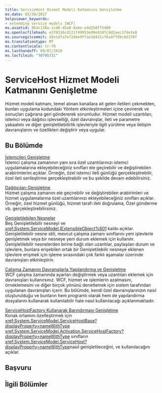 ```yaml
---
title: ServiceHost Hizmet Modeli Katmanını Genişletme
ms.date: 03/30/2017
helpviewer_keywords:
- extending service models [WCF]
ms.assetid: 954c138a-1cd0-45a0-8abe-e4d2b8ff5400
ms.openlocfilehash: e370316cd121f49953e00e83dfc9d2aec17de1e8
ms.sourcegitcommit: d2e1dfa7ef2d4e9ffae3d431cf6a4ffd9c8d378f
ms.translationtype: MT
ms.contentlocale: tr-TR
ms.lasthandoff: 09/07/2019
ms.locfileid: "70795731"
---
```

# <a name="extending-servicehost-and-the-service-model-layer"></a>ServiceHost Hizmet Modeli Katmanını Genişletme
Hizmet modeli katmanı, temel alınan kanallara ait gelen iletileri çekmekten, bunları uygulama kodundaki Yöntem etkinleştirmeleri içine çevirerek ve sonuçları çağırana geri göndererek sorumludur. Hizmet modeli uzantıları, istemci veya dağıtıcı işlevselliği, özel davranışlar, ileti ve parametre yakaalımı ve diğer genişletilebilirlik işlevleriyle ilgili yürütme veya iletişim davranışlarını ve özellikleri değiştirir veya uygular.  
  
## <a name="in-this-section"></a>Bu Bölümde  
 [İstemcileri Genişletme](extending-clients.md)  
 İstemci çalışma zamanının yanı sıra özel uzantılarınızı istemci uygulamalarına ekleyebileceğiniz sınıfları ele geçirebilir ve değiştirebilen arabirimlerini açıklar. Örneğin, özel istemci ileti günlüğü gerçekleştirebilir, özel ileti serileştirme gerçekleştirebilir ve bu şekilde devam edebilirsiniz.  
  
 [Dağıtıcıları Genişletme](extending-dispatchers.md)  
 Hizmet çalışma zamanını ele geçirebilir ve değiştirebilen arabirimleri ve hizmet uygulamalarına özel uzantılarınızı ekleyebileceğiniz sınıfları açıklar. Örneğin, özel hizmet günlüğü, hizmet tarafı ileti doğrulama, Özel gönderme vb. gerçekleştirebilirsiniz.  
  
 [Genişletilebilen Nesneler](extensible-objects.md)  
 Beş Genişletilebilir nesneyi ve <xref:System.ServiceModel.IExtensibleObject%601> kalıbı açıklar. Genişletilebilir nesne stili, mevcut çalışma zamanı sınıflarını yeni işlevlerle genişletmek veya bir nesneye yeni durum eklemek için kullanılır. Genişletilebilir nesnelerden birine bağlı olan uzantılar, paylaşılan durum ve işlevlere, bunlara erişebilen ortak bir Genişletilebilir nesneye eklenen işlevlere erişmek için işleme sırasındaki çok farklı aşamalar üzerinde davranışları etkinleştirin.  
  
 [Çalışma Zamanını Davranışlarla Yapılandırma ve Genişletme](configuring-and-extending-the-runtime-with-behaviors.md)  
 WCF çalışma zamanında ayarları değiştirmek veya uzantıları eklemek için davranışları kullanırsınız. WCF, hizmet ve işlemlerin azalmasını, örneklemesini ve diğer birçok yönünü denetlemek için sistem tarafından uygulanan davranışları içerir. Bu bölümde, kendi özel davranışlarınızın nasıl oluşturulduğu ve bunların hem programlı olarak hem de yapılandırma dosyalarını kullanarak kullanılabilir hale nasıl kullanılacağı açıklanmaktadır.  
  
 [ServiceHostFactory Kullanarak Barındırmayı Genişletme](extending-hosting-using-servicehostfactory.md)  
 Konak ortamını özelleştirmek için <xref:System.ServiceModel.ServiceHostBase?displayProperty=nameWithType> <xref:System.ServiceModel.Activation.ServiceHostFactory?displayProperty=nameWithType> sınıfların <xref:System.ServiceModel.ServiceHost?displayProperty=nameWithType>nasıl genişletileceğini, ve kullanılacağını açıklar.  
  
## <a name="reference"></a>Başvuru  
  
## <a name="related-sections"></a>İlgili Bölümler
